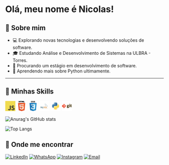 # Olá, meu nome é Nicolas!

## 🔰 Sobre mim

- 💻 Explorando novas tecnologias e desenvolvendo soluções de software.
- 🎓 Estudando Análise e Desenvolvimento de Sistemas na ULBRA - Torres.
- 💼 Procurando um estágio em desenvolvimento de software.
- 🐍 Aprendendo mais sobre Python ultimamente.

---

## 🚀 Minhas Skills

<code><img height="32" src="https://raw.githubusercontent.com/github/explore/80688e429a7d4ef2fca1e82350fe8e3517d3494d/topics/javascript/javascript.png" alt="Javascript"/></code>
<code><img height="32" src="https://raw.githubusercontent.com/github/explore/80688e429a7d4ef2fca1e82350fe8e3517d3494d/topics/html/html.png" alt="HTML5"/></code>
<code><img height="32" src="https://raw.githubusercontent.com/github/explore/80688e429a7d4ef2fca1e82350fe8e3517d3494d/topics/css/css.png" alt="CSS"/></code>
<code><img height="32" src="https://raw.githubusercontent.com/github/explore/80688e429a7d4ef2fca1e82350fe8e3517d3494d/topics/mysql/mysql.png" alt="MySQL"/></code>
<code><img height="32" src="https://raw.githubusercontent.com/github/explore/80688e429a7d4ef2fca1e82350fe8e3517d3494d/topics/python/python.png" alt="Python"/></code>
<code><img height="32" src="https://raw.githubusercontent.com/github/explore/80688e429a7d4ef2fca1e82350fe8e3517d3494d/topics/git/git.png" alt="Git"/></code>



![Anurag's GitHub stats](https://github-readme-stats.vercel.app/api?username=nicolasaoliveira1&theme=dark&show_icons=true)

![Top Langs](https://github-readme-stats.vercel.app/api/top-langs/?username=nicolasaoliveira1&layout=compact&theme=dark&show&size_weight=0.5&count_weight=0.5)

## 💌 Onde me encontrar
<p align="left">
  <a href="https://www.linkedin.com/in/nicolasaoliveira" title="LinkedIn">
  <img src="https://img.shields.io/badge/-Linkedin-0e76a8?style=flat-square&logo=Linkedin&logoColor=white&link=www.linkedin.com/in/nicolasaoliveira" alt="LinkedIn"/></a>
  <a href="https://wa.me/5551995704706?text=Ol%C3%A1%2C%20olhei%20seu%20Github%20e%20gostaria%20de%20entrar%20em%20contato!" title="WhatsApp">
  <img src="https://img.shields.io/badge/-WhatsApp-25d366?style=flat-square&labelColor=25d366&logo=whatsapp&logoColor=white&link=https://wa.me/5551995704706?text=Ol%C3%A1%2C%20olhei%20seu%20Github%20e%20gostaria%20de%20entrar%20em%20contato!" alt="WhatsApp"/></a>
  <a href="https://www.instagram.com/nicolasaoliveira" title="Instagram">
  <img src="https://img.shields.io/badge/-Instagram-DF0174?style=flat-square&labelColor=DF0174&logo=instagram&logoColor=white&link=https://www.instagram.com/nicolasaoliveira" alt="Instagram"/></a>
  <a href="mailto:eu@nicolasoliveira.dev.br" title="Email">
  <img src="https://img.shields.io/badge/-eu@nicolasoliveira.dev.br-006bed?style=flat-square&logo=Gmail&logoColor=white&link=mailto:eu@nicolasoliveira.dev.br" alt="Email"/></a>
  
</p>


